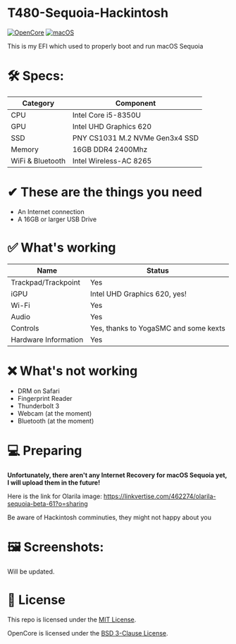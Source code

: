  # T480-Sequoia-Hackintosh
[![OpenCore](https://img.shields.io/badge/OpenCore-1.0.1-blue)](https://github.com/acidanthera/OpenCorePkg)
[![macOS](https://img.shields.io/badge/macOS-Sequoia-brightgreen.svg)](https://developer.apple.com/documentation/macos-release-notes/macos-15-release-notes)

This is my EFI which used to properly boot and run macOS Sequoia

# 🛠 Specs:

| Category         | Component                            |
| -----------------| ------------------------------------ |
| CPU              | Intel Core i5-8350U                  |
| GPU              | Intel UHD Graphics 620               |
| SSD              | PNY CS1031 M.2 NVMe Gen3x4 SSD       |
| Memory           | 16GB DDR4 2400Mhz                    |
| WiFi & Bluetooth | Intel Wireless-AC 8265               |

# ✔ These are the things you need
- An Internet connection
- A 16GB or larger USB Drive


# ✅ What's working
| Name             | Status                               |
| -----------------| ------------------------------------ |
| Trackpad/Trackpoint    | Yes                            |
| iGPU                   | Intel UHD Graphics 620, yes!   |
| Wi-Fi                  | Yes
| Audio                  | Yes                            |
| Controls | Yes, thanks to YogaSMC and some kexts               |
| Hardware Information   | Yes |


# ❌ What's not working
- DRM on Safari
- Fingerprint Reader
- Thunderbolt 3
- Webcam (at the moment)
- Bluetooth (at the moment)

# 💻 Preparing
**Unfortunately, there aren't any Internet Recovery for macOS Sequoia yet, I will upload them in the future!**

Here is the link for Olarila image: https://linkvertise.com/462274/olarila-sequoia-beta-61?o=sharing

Be aware of Hackintosh comminuties, they might not happy about you

# 🖼️ Screenshots:
Will be updated.

# 📜 License
This repo is licensed under the [MIT License](https://github.com/qt2409xde/T480-Sequoia-Hackintosh/blob/main/LICENSE).

OpenCore is licensed under the [BSD 3-Clause License](https://github.com/acidanthera/OpenCorePkg/blob/master/LICENSE.txt).

